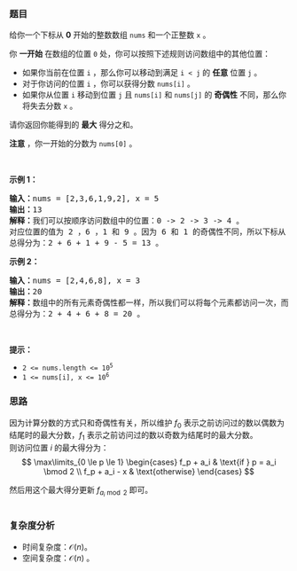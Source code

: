 ### 题目  

<p>给你一个下标从 <strong>0</strong> 开始的整数数组 <code>nums</code> 和一个正整数 <code>x</code> 。</p>

<p>你 <strong>一开始</strong> 在数组的位置 <code>0</code> 处，你可以按照下述规则访问数组中的其他位置：</p>

<ul>
	<li>如果你当前在位置 <code>i</code> ，那么你可以移动到满足 <code>i &lt; j</code> 的 <strong>任意</strong> 位置 <code>j</code> 。</li>
	<li>对于你访问的位置 <code>i</code> ，你可以获得分数 <code>nums[i]</code> 。</li>
	<li>如果你从位置 <code>i</code> 移动到位置 <code>j</code> 且 <code>nums[i]</code> 和 <code>nums[j]</code> 的 <strong>奇偶性</strong> 不同，那么你将失去分数 <code>x</code> 。</li>
</ul>

<p>请你返回你能得到的 <strong>最大</strong> 得分之和。</p>

<p><strong>注意</strong> ，你一开始的分数为 <code>nums[0]</code> 。</p>

<p> </p>

<p><strong>示例 1：</strong></p>

<pre><b>输入：</b>nums = [2,3,6,1,9,2], x = 5
<b>输出：</b>13
<b>解释：</b>我们可以按顺序访问数组中的位置：0 -&gt; 2 -&gt; 3 -&gt; 4 。
对应位置的值为 2 ，6 ，1 和 9 。因为 6 和 1 的奇偶性不同，所以下标从 2 -&gt; 3 让你失去 x = 5 分。
总得分为：2 + 6 + 1 + 9 - 5 = 13 。
</pre>

<p><strong>示例 2：</strong></p>

<pre><b>输入：</b>nums = [2,4,6,8], x = 3
<b>输出：</b>20
<b>解释：</b>数组中的所有元素奇偶性都一样，所以我们可以将每个元素都访问一次，而且不会失去任何分数。
总得分为：2 + 4 + 6 + 8 = 20 。
</pre>

<p> </p>

<p><strong>提示：</strong></p>

<ul>
	<li><code>2 &lt;= nums.length &lt;= 10<sup>5</sup></code></li>
	<li><code>1 &lt;= nums[i], x &lt;= 10<sup>6</sup></code></li>
</ul>
 
### 思路  

因为计算分数的方式只和奇偶性有关，所以维护 $f_0$ 表示之前访问过的数以偶数为结尾时的最大分数，$f_1$ 表示之前访问过的数以奇数为结尾时的最大分数。  
则访问位置 $i$ 的最大得分为：
$$
\max\limits_{0 \le p \le 1} \begin{cases}  
f_p + a_i & \text{if } p = a_i \bmod 2 \\
f_p + a_i - x & \text{otherwise}
\end{cases}
$$

然后用这个最大得分更新 $f_{a_i \bmod 2}$ 即可。

```go 

```

### 复杂度分析  

- 时间复杂度：$\mathcal{O}(n)$。
- 空间复杂度：$\mathcal{O}(n)$ 。